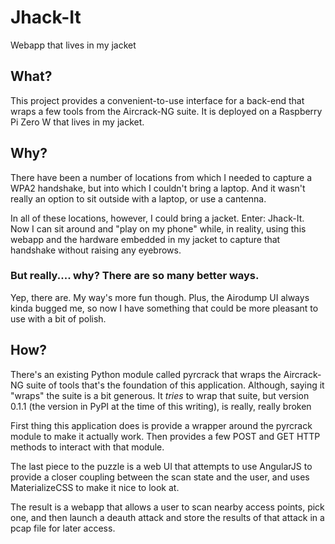 # Jhack-It

   Webapp that lives in my jacket

## What?

   This project provides a convenient-to-use interface for a back-end that wraps a few tools from the Aircrack-NG suite.  It is deployed on a Raspberry Pi Zero W that lives in my jacket.

## Why?

   There have been a number of locations from which I needed to capture a WPA2 handshake, but into which I couldn't bring a laptop.  And it wasn't really an option to sit outside with a laptop, or use a cantenna.  
   
   In all of these locations, however, I could bring a jacket.  Enter: Jhack-It.  Now I can sit around and "play on my phone" while, in reality, using this webapp and the hardware embedded in my jacket to capture that handshake without raising any eyebrows.
   
### But really.... why? There are so many better ways.

   Yep, there are.  My way's more fun though.  Plus, the Airodump UI always kinda bugged me, so now I have something that could be more pleasant to use with a bit of polish.
   
## How?

   There's an existing Python module called pyrcrack that wraps the Aircrack-NG suite of tools that's the foundation of this application.  Although, saying it "wraps" the suite is a bit generous.  It *tries* to wrap that suite, but version 0.1.1 (the version in PyPI at the time of this writing), is really, really broken
   
   First thing this application does is provide a wrapper around the pyrcrack module to make it actually work.  Then provides a few POST and GET HTTP methods to interact with that module.
   
   The last piece to the puzzle is a web UI that attempts to use AngularJS to provide a closer coupling between the scan state and the user, and uses MaterializeCSS to make it nice to look at.  
   
   The result is a webapp that allows a user to scan nearby access points, pick one, and then launch a deauth attack and store the results of that attack in a pcap file for later access.
